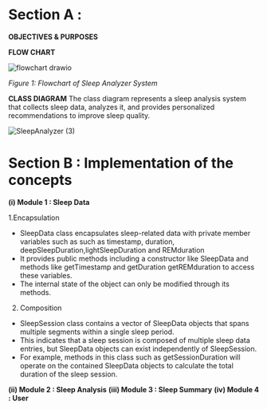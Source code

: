 # Section A : 
**OBJECTIVES & PURPOSES**

**FLOW CHART**

![flowchart drawio](https://github.com/jjn7702/SECJ1023-PT2/assets/102563828/bba9a30c-5f96-4c12-be59-cd19195b1144) <br>

*Figure 1: Flowchart of Sleep Analyzer System* <br>

**CLASS DIAGRAM**
The class diagram represents a sleep analysis system that collects sleep data, analyzes it, and provides personalized recommendations to improve sleep quality. 

![SleepAnalyzer (3)](https://github.com/jjn7702/SECJ1023-PT2/assets/148436857/e965494f-45d2-4b4a-88b6-86d70c42b4f2)



# Section B : Implementation of the concepts
**(i) Module 1 : Sleep Data**

1.Encapsulation  
- SleepData class encapsulates sleep-related data with private member variables such as such as timestamp, duration, deepSleepDuration,lightSleepDuration and REMduration 
- It provides public methods including a constructor like SleepData and methods like getTimestamp and getDuration getREMduration to access these variables.
- The internal state of the object can only be modified through its methods.  

2. Composition 
- SleepSession class contains a vector of SleepData objects that spans multiple segments within a single sleep period.
- This indicates that a sleep session is composed of multiple sleep data entries, but SleepData objects can exist independently of SleepSession.
- For example, methods in this class such as getSessionDuration will operate on the contained SleepData objects to calculate the total duration of the sleep session.

**(ii) Module 2 : Sleep Analysis**
**(iii) Module 3 : Sleep Summary**
**(iv) Module 4 : User**



